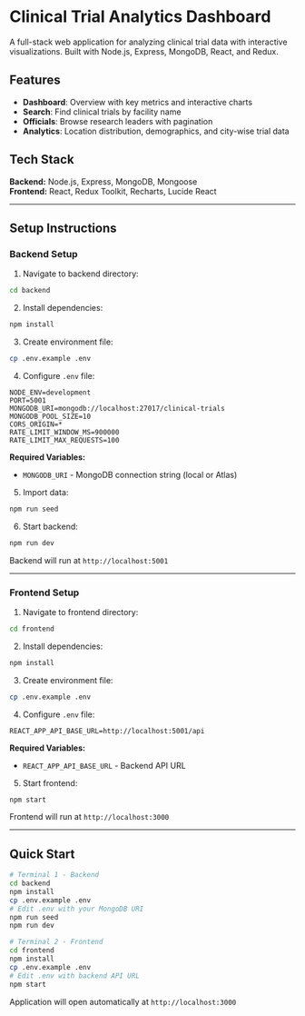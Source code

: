 # Clinical Trial Analytics Dashboard

A full-stack web application for analyzing clinical trial data with interactive visualizations. Built with Node.js, Express, MongoDB, React, and Redux.

## Features

- **Dashboard**: Overview with key metrics and interactive charts
- **Search**: Find clinical trials by facility name
- **Officials**: Browse research leaders with pagination
- **Analytics**: Location distribution, demographics, and city-wise trial data

## Tech Stack

**Backend:** Node.js, Express, MongoDB, Mongoose  
**Frontend:** React, Redux Toolkit, Recharts, Lucide React

---

## Setup Instructions

### Backend Setup

1. Navigate to backend directory:
```bash
cd backend
```

2. Install dependencies:
```bash
npm install
```

3. Create environment file:
```bash
cp .env.example .env
```

4. Configure `.env` file:
```env
NODE_ENV=development
PORT=5001
MONGODB_URI=mongodb://localhost:27017/clinical-trials
MONGODB_POOL_SIZE=10
CORS_ORIGIN=*
RATE_LIMIT_WINDOW_MS=900000
RATE_LIMIT_MAX_REQUESTS=100
```

**Required Variables:**
- `MONGODB_URI` - MongoDB connection string (local or Atlas)

5. Import data:
```bash
npm run seed
```

6. Start backend:
```bash
npm run dev
```

Backend will run at `http://localhost:5001`

---

### Frontend Setup

1. Navigate to frontend directory:
```bash
cd frontend
```

2. Install dependencies:
```bash
npm install
```

3. Create environment file:
```bash
cp .env.example .env
```

4. Configure `.env` file:
```env
REACT_APP_API_BASE_URL=http://localhost:5001/api
```

**Required Variables:**
- `REACT_APP_API_BASE_URL` - Backend API URL

5. Start frontend:
```bash
npm start
```

Frontend will run at `http://localhost:3000`

---

## Quick Start

```bash
# Terminal 1 - Backend
cd backend
npm install
cp .env.example .env
# Edit .env with your MongoDB URI
npm run seed
npm run dev

# Terminal 2 - Frontend
cd frontend
npm install
cp .env.example .env
# Edit .env with backend API URL
npm start
```

Application will open automatically at `http://localhost:3000`